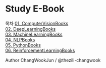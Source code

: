 # Study E-Book

목차
[01. ComputerVisionBooks](https://github.com/thezili-changwook/StudyBook/tree/master/ComputerVisionBooks)   
[02. DeepLearningBooks](https://github.com/thezili-changwook/StudyBook/tree/master/DeepLearningBooks)   
[03. MachineLearningBooks](https://github.com/thezili-changwook/StudyBook/tree/master/MachineLearningBooks)   
[04. NLPBooks](https://github.com/thezili-changwook/StudyBook/tree/master/NLPBooks)   
[05. PythonBooks](https://github.com/thezili-changwook/StudyBook/tree/master/PythonBooks)   
[06. ReinforcementLearningBooks](https://github.com/thezili-changwook/StudyBook/tree/master/ReinforcementLearningBooks)   


Author
ChangWookJun / @thezili-changwook
